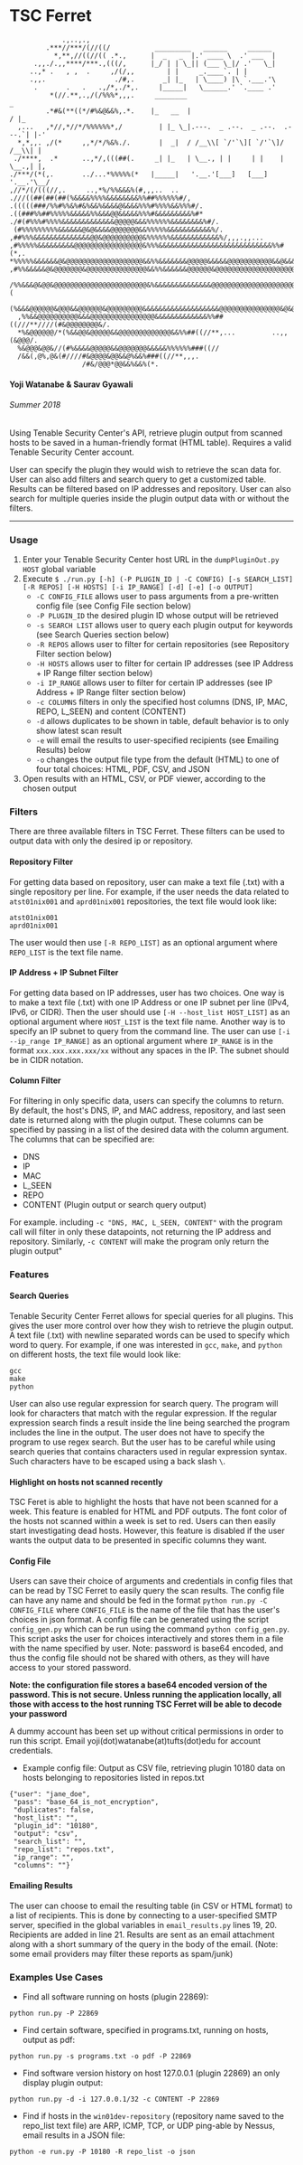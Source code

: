 # TSC Ferret
```
             .,..,.,
         .***//***/(//((/           _________   ______     ______
           *,**,//((//(( .*.,      |  _   _  |.' ____ \  .' ___  |
      .,,./.,,****/***.,(((/,      |_/ | | \_|| (___ \_|/ .'   \_|
     ..,* .   , ,  .     ,/(/,,        | |     _.____`. | |
     .,,.                 ./#,.       _| |_   | \____) |\ `.___.'\
      .       .   .   .,/*,./*,.     |_____|   \______.' `.____ .'
          *(//.**,.,/(/%%%*,,,.     ________                               _
         .*#&(**((*/#%&@&&%,.*.    |_   __  |                             / |_
  ,...   ,*//,*//*/%%%%%%*,/         | |_ \_|.---.  _ .--.  _ .--.  .---.`| |-'
  *,*,,. ,/(*     ,,*/*/%&%./.       |  _|  / /__\\[ `/'`\][ `/'`\]/ /__\\| |
 ./****,  .*      ..,*/,(((##(.     _| |_   | \__., | |     | |    | \__.,| |,
./***/(*(,.       ../...*%%%%%(*   |_____|   '.__.'[___]   [___]    '.__.'\__/
,//*/(/(((//,.     ..,*%/%%&&&%(#,,,..  ..
.///((##(##(##(%&&&&%%%%&&&&&&&&%%##%%%%%%#/,
.(((((###/%%#%%&%#&%&&%&&&&@&&&&%%%#%%%%&&%%%#/.
.((###%%##%%%%%&&&&&%%&&&@@&&&&&%%%#&&&&&&&&&%#*
./#(#%%%#%%%%&&&&&&&&&&&&&@@@@@&&&%%%%%%&&&&&&&&%#/.
 (#%%%%%%%%%&&&&&&@&@&&&&@@@@@@@&&%%%%%&&&&&&&&&&&%/.
,##%%%&&&&&&&&&&&&&&@@&@@@@@@@@@@&%%%%%%&&&&&&&&&&&&%/,,,.,,...
,#%%%%%&&&&&&&&&@@@@@@@@@@@@@@@@@&%%%&&&&&&&&&&&&&&&&&&&&&&&&&&&&%%#(*,.
*%%%%%&&&&&&@&@@@@@@@@@@@@@@@@@@@&&%%&&&&&&&@@@@@&&&&&@@@@@@@@@@@&&@&&&&&%*
,#%%&&&&&@&@@@@@@@&@@@@@@@@@@@@@@@&&%%&&&&&&@@@@@@&@@@@@@@@@@@@@@@@@@@@&&&%,
 /%%&&&@&@@&@@@@@@@@@@@@@@@@@@@@@@@&%&&&&&&&&&&&&&&@@@@@@@@@@@@@@@@@@@@@@@@&(
  (%&&&@@@@@@&@@@&&@@@@@@&@@@@@@@@@&&&&&&&&&&&&&&&&&&&@@@@@@@@@@@@@@@&@&@@@&/
  ,%%&&@@@@@@@@@@&&&@@@@@@@@@@@@@@@@&&&&&&&&&&&&&%%##((///**////(#&@@@@@@@@&/.
  *%&@@@@@@/*(%&&@@&@@@@@&&@@@@@@@@@@@@@&&%%##((//**,...         ..,,(&@@@/.
  %&@@@&@@&//(#%&&&&@@@@@&&@@@@@@@&&&&&%%%%%%###((//
  /&&(,@%,@&(#////#&@@@@&@@&&@%&&%###((//**,,,.
                  /#&/@@@*@@&&%&&%(*.
```
#### Yoji Watanabe & Saurav Gyawali
###### Summer 2018
Using Tenable Security Center's API, retrieve plugin output from scanned hosts to be saved in a human-friendly format (HTML table). Requires a valid Tenable Security Center account.

User can specify the plugin they would wish to retrieve the scan data for. User can also add filters and search query to get a customized table. Results can be filtered based on IP addresses and repository. User can also search for multiple queries inside the plugin output data with or without the filters.

***

### Usage
1. Enter your Tenable Security Center host URL in the `dumpPluginOut.py` `HOST` global variable
2. Execute `$ ./run.py [-h] (-P PLUGIN_ID | -C CONFIG) [-s SEARCH_LIST] [-R REPOS] [-H HOSTS] [-i IP_RANGE] [-d] [-e] [-o OUTPUT]`
    * `-C CONFIG_FILE` allows user to pass arguments from a pre-written config file (see Config File section below)
    * `-P PLUGIN_ID` the desired plugin ID whose output will be retrieved
    * `-s SEARCH LIST` allows user to query each plugin output for keywords (see Search Queries section below)
    * `-R REPOS` allows user to filter for certain repositories (see Repository Filter section below)
    * `-H HOSTS` allows user to filter for certain IP addresses (see IP Address + IP Range filter section below)
    * `-i IP_RANGE` allows user to filter for certain IP addresses (see IP Address + IP Range filter section below)
    * `-c COLUMNS` filters in only the specified host columns (DNS, IP, MAC, REPO, L_SEEN) and content (CONTENT)
    * `-d` allows duplicates to be shown in table, default behavior is to only show latest scan result
    * `-e` will email the results to user-specified recipients (see Emailing Results) below
    * `-o` changes the output file type from the default (HTML) to one of four total choices: HTML, PDF, CSV, and JSON
3. Open results with an HTML, CSV, or PDF viewer, according to the chosen output

### Filters
There are three available filters in TSC Ferret. These filters can be used to output data with only the desired ip or repository. 

#### Repository Filter
For getting data based on repository, user can make a text file (.txt) with a single repository per line. For example, if the user needs the data related to `atst01nix001` and `aprd01nix001` repositories, the text file would look like:
```
atst01nix001
aprd01nix001
```
The user would then use `[-R REPO_LIST]` as an optional argument where `REPO_LIST` is the text file name.

#### IP Address + IP Subnet Filter
For getting data based on IP addresses, user has two choices. One way is to make a text file (.txt) with one IP Address or one IP subnet per line (IPv4, IPv6, or CIDR). Then the user should use `[-H --host_list HOST_LIST]` as an optional argument where `HOST_LIST` is the text file name. Another way is to specify an IP subnet to query from the command line. The user can use `[-i --ip_range IP_RANGE]` as an optional argument where `IP_RANGE` is in the format `xxx.xxx.xxx.xxx/xx` without any spaces in the IP. The subnet should be in CIDR notation.

#### Column Filter
For filtering in only specific data, users can specify the columns to return. By default, the host's DNS, IP, and MAC address, repository, and last seen date is returned along with the plugin output. These columns can be specified by passing in a list of the desired data with the column argument. The columns that can be specified are:
* DNS
* IP
* MAC
* L_SEEN
* REPO
* CONTENT (Plugin output or search query output)

For example. including `-c "DNS, MAC, L_SEEN, CONTENT"` with the program call will filter in only these datapoints, not returning the IP address and repository. Similarly, `-c CONTENT` will make the program only return the plugin output" 

### Features
#### Search Queries
Tenable Security Center Ferret allows for special queries for all plugins. This gives the user more control over how they wish to retrieve the plugin output. A text file (.txt) with newline separated words can be used to specify which word to query. For example, if one was interested in `gcc`, `make`, and `python` on different hosts, the text file would look like:
```
gcc
make
python
``` 
User can also use regular expression for search query. The program will look for characters that match with the regular expression. If the regular expression search finds a result inside the line being searched the program includes the line in the output. The user does not have to specify the program to use regex search. But the user has to be careful while using search queries that contains characters used in regular expression syntax. Such characters have to be escaped using a back slash `\`.  

#### Highlight on hosts not scanned recently
TSC Feret is able to highlight the hosts that have not been scanned for a week. This feature is enabled for HTML and PDF outputs. The font color of the hosts not scanned within a week is set to red. Users can then easily start investigating dead hosts. However, this feature is disabled if the user wants the output data to be presented in specific columns they want. 



#### Config File
Users can save their choice of arguments and credentials in config files that can be read by TSC Ferret to easily query the scan results. The config file can have any name and should be fed in the format `python run.py -C CONFIG_FILE` where `CONFIG_FILE` is the name of the file that has the user's choices in json format. 
A config file can be generated using the script `config_gen.py` which can be run using the command `python config_gen.py`. This script asks the user for choices interactively and stores them in a file with the name specified by user. Note: password is base64 encoded, and thus the config file should not be shared with others, as they will have access to your stored password.

__Note: the configuration file stores a base64 encoded version of the password. **This is not secure.** Unless running the application locally, all those with access to the host running TSC Ferret will be able to decode your password__

A dummy account has been set up without critical permissions in order to run this script. Email yoji(dot)watanabe(at)tufts(dot)edu for account credentials.

* Example config file: Output as CSV file, retrieving plugin 10180 data on hosts belonging to repositories listed in repos.txt

```
{"user": "jane_doe", 
 "pass": "base_64_is_not_encryption", 
 "duplicates": false, 
 "host_list": "", 
 "plugin_id": "10180", 
 "output": "csv", 
 "search_list": "", 
 "repo_list": "repos.txt", 
 "ip_range": "",
 "columns": ""}
```


#### Emailing Results
The user can choose to email the resulting table (in CSV or HTML format) to a list of recipients. This is done by connecting to a user-specified SMTP server, specified in the global variables in `email_results.py` lines 19, 20. Recipients are added in line 21. Results are sent as an email attachment along with a short summary of the query in the body of the email. 
(Note: some email providers may filter these reports as spam/junk)

### Examples Use Cases
* Find all software running on hosts (plugin 22869):
```
python run.py -P 22869
```
* Find certain software, specified in programs.txt, running on hosts, output as pdf:
```
python run.py -s programs.txt -o pdf -P 22869
```
* Find software version history on host 127.0.0.1 (plugin 22869) an only display plugin output:
```
python run.py -d -i 127.0.0.1/32 -c CONTENT -P 22869
```
* Find if hosts in the `win01dev-repository` (repository name saved to the repo_list text file) are ARP, ICMP, TCP, or UDP ping-able by Nessus, email results in a JSON file:
```
python -e run.py -P 10180 -R repo_list -o json
```
